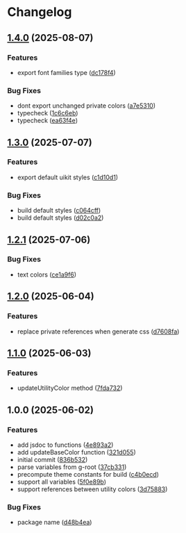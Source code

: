 # Changelog

## [1.4.0](https://github.com/gravity-ui/uikit-themer/compare/v1.3.0...v1.4.0) (2025-08-07)


### Features

* export font families type ([dc178f4](https://github.com/gravity-ui/uikit-themer/commit/dc178f4123ecf5b3fd911c9f909074a8e85d735c))


### Bug Fixes

* dont export unchanged private colors ([a7e5310](https://github.com/gravity-ui/uikit-themer/commit/a7e53103c33786bb5b36327c468054e094a77e1b))
* typecheck ([1c6c6eb](https://github.com/gravity-ui/uikit-themer/commit/1c6c6ebd55d529fbe2129d82048c810acca4238a))
* typecheck ([ea63f4e](https://github.com/gravity-ui/uikit-themer/commit/ea63f4eb5c15952ded0313ce8b6101b4071571c8))

## [1.3.0](https://github.com/gravity-ui/uikit-themer/compare/v1.2.1...v1.3.0) (2025-07-07)


### Features

* export default uikit styles ([c1d10d1](https://github.com/gravity-ui/uikit-themer/commit/c1d10d1d27ef4dc1582ba39b02dc9b715017d464))


### Bug Fixes

* build default styles ([c064cff](https://github.com/gravity-ui/uikit-themer/commit/c064cff190008f04c1d27aab4e15f1c64685092d))
* build default styles ([d02c0a2](https://github.com/gravity-ui/uikit-themer/commit/d02c0a2c62d844516859c7ecfd8a52c44634542b))

## [1.2.1](https://github.com/gravity-ui/uikit-themer/compare/v1.2.0...v1.2.1) (2025-07-06)


### Bug Fixes

* text colors ([ce1a9f6](https://github.com/gravity-ui/uikit-themer/commit/ce1a9f630ff883656e8f8b1bed1008964c023aec))

## [1.2.0](https://github.com/gravity-ui/uikit-themer/compare/v1.1.0...v1.2.0) (2025-06-04)


### Features

* replace private references when generate css ([d7608fa](https://github.com/gravity-ui/uikit-themer/commit/d7608fa88efb94f1a673d1de3959bf8eb96a77dc))

## [1.1.0](https://github.com/gravity-ui/uikit-themer/compare/v1.0.0...v1.1.0) (2025-06-03)


### Features

* updateUtilityColor method ([7fda732](https://github.com/gravity-ui/uikit-themer/commit/7fda732fa803ae166b768eccb968046e7d3c63dc))

## 1.0.0 (2025-06-02)


### Features

* add jsdoc to functions ([4e893a2](https://github.com/gravity-ui/uikit-themer/commit/4e893a2247f6a2a677741848cd3f48ac76d4f62b))
* add updateBaseColor function ([321d055](https://github.com/gravity-ui/uikit-themer/commit/321d055d818a91e4a44a0c1049ae440fc9ad5c86))
* initial commit ([836b532](https://github.com/gravity-ui/uikit-themer/commit/836b53219b03846e1fdf7307c993e95d7fabd94a))
* parse variables from g-root ([37cb331](https://github.com/gravity-ui/uikit-themer/commit/37cb33188f06ece5e7d360a6adf7270c15610624))
* precompute theme constants for build ([c4b0ecd](https://github.com/gravity-ui/uikit-themer/commit/c4b0ecde64e9d53089d686194180a7667a172108))
* support all variables ([5f0e89b](https://github.com/gravity-ui/uikit-themer/commit/5f0e89b4ff97d960ef99ed6acfbcf7ba7377fff9))
* support references between utility colors ([3d75883](https://github.com/gravity-ui/uikit-themer/commit/3d75883e21df82f97cd2e00beeba2e4b21db0c95))


### Bug Fixes

* package name ([d48b4ea](https://github.com/gravity-ui/uikit-themer/commit/d48b4ea9c9db6e2aaf1e5db5e4eabfe298cfb327))
